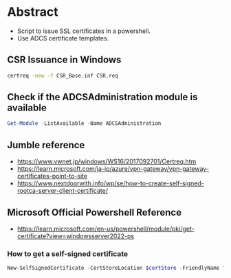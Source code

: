 # Abstract
- Script to issue SSL certificates in a powershell.
- Use ADCS certificate templates.

## CSR Issuance in Windows
```bat
certreq -new -f CSR_Base.inf CSR.req
```

## Check if the ADCSAdministration module is available
```Powershell
Get-Module -ListAvailable -Name ADCSAdministration
```

## Jumble reference
- https://www.vwnet.jp/windows/WS16/2017092701/Certreq.htm
- https://learn.microsoft.com/ja-jp/azure/vpn-gateway/vpn-gateway-certificates-point-to-site
- https://www.nextdoorwith.info/wp/se/how-to-create-self-signed-rootca-server-client-certificate/

## Microsoft Official Powershell Reference
- https://learn.microsoft.com/en-us/powershell/module/pki/get-certificate?view=windowsserver2022-ps

### How to get a self-signed certificate
```Powershell
New-SelfSignedCertificate -CertStoreLocation $certStore -FriendlyName "ADCS Client Certificate" -Type CodeSigningCert -Subject "CN=ADCS-Client.local" -KeyUsage DigitalSignature, KeyEncipherment -NotAfter (Get-Date).AddYears(5) -KeySpec Signature -TextExtension @("2.5.29.17={text}DNS=ADCS-Client", "2.5.29.37={text}1.3.6.1.5.5.7.3.2", "2.5.29.19={text}") -KeyExportPolicy Exportable -KeyAlgorithm RSA -KeyLength 2048 -KeyUsageProperty All -HashAlgorithm SHA256
```